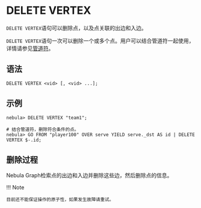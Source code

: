 # DELETE VERTEX

`DELETE VERTEX`语句可以删除点，以及点关联的出边和入边。

`DELETE VERTEX`语句一次可以删除一个或多个点。用户可以结合管道符一起使用，详情请参见[管道符](../5.operators/4.pipe.md)。

## 语法

```ngql
DELETE VERTEX <vid> [, <vid> ...];
```

## 示例

```ngql
nebula> DELETE VERTEX "team1";
```

```ngql
# 结合管道符，删除符合条件的点。
nebula> GO FROM "player100" OVER serve YIELD serve._dst AS id | DELETE VERTEX $-.id;
```

## 删除过程

Nebula Graph检索点的出边和入边并删除这些边，然后删除点的信息。

!!! Note

    目前还不能保证操作的原子性，如果发生故障请重试。
